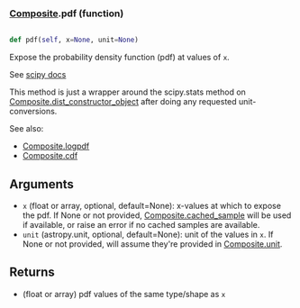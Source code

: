 ### [Composite](Composite.md).pdf (function)


```py

def pdf(self, x=None, unit=None)

```



Expose the probability density function (pdf) at values of `x`.

See [scipy docs](https://docs.scipy.org/doc/scipy/reference/generated/scipy.stats.rv_continuous.pdf.html)

This method is just a wrapper around the scipy.stats method on
[Composite.dist_constructor_object](Composite.dist_constructor_object.md) after doing any requested unit-conversions.

See also:
* [Composite.logpdf](Composite.logpdf.md)
* [Composite.cdf](Composite.cdf.md)

Arguments
----------
* `x` (float or array, optional, default=None): x-values at which to
    expose the pdf.  If None or not provided, [Composite.cached_sample](Composite.cached_sample.md)
    will be used if available, or raise an error if no cached samples
    are available.
* `unit` (astropy.unit, optional, default=None): unit of the values
    in `x`.  If None or not provided, will assume they're provided in
    [Composite.unit](Composite.unit.md).

Returns
---------
* (float or array) pdf values of the same type/shape as `x`

